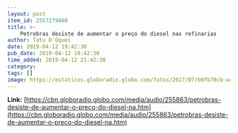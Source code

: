 ```yaml
---
layout: post
item_id: 2557279408
title: >-
    Petrobras desiste de aumentar o preço do diesel nas refinarias
author: Tatu D'Oquei
date: 2019-04-12 19:42:30
pub_date: 2019-04-12 19:42:30
time_added: 2019-04-12 21:42:30
category: 
tags: []
image: https://estaticos.globoradio.globo.com/fotos/2017/07/b0fb70cb-aca0-456f-b21d-1659a628c6a6.jpg.640x360_q75_box-0%2C0%2C2126%2C1196_crop_detail.jpg
---
```


**Link:** [https://cbn.globoradio.globo.com/media/audio/255863/petrobras-desiste-de-aumentar-o-preco-do-diesel-na.htm](https://cbn.globoradio.globo.com/media/audio/255863/petrobras-desiste-de-aumentar-o-preco-do-diesel-na.htm)

